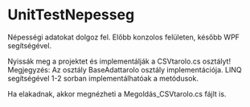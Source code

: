 # UnitTestNepesseg

Népességi adatokat dolgoz fel.
Előbb konzolos felületen, később WPF segítségével.

Nyissák meg a projektet és implementálják a CSVtarolo.cs osztályt!
Megjegyzés: Az osztály BaseAdattarolo osztály implementációja. LINQ segítségével 1-2 sorban implementálhatóak a metódusok.

Ha elakadnak, akkor megnézheti a Megoldás_CSVtarolo.cs fájlt is.
